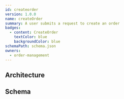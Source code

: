 ```yaml
---
id: createorder
version: 1.0.0
name: createOrder
summary: A user submits a request to create an order
badges:
  - content: CreateOrder
    textColor: blue
    backgroundColor: blue
schemaPath: schema.json
owners:
  - order-management
---
```

## Architecture
<NodeGraph />


## Schema
<SchemaViewer file="schema.json" title="Message Schema" maxHeight="500" />
